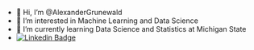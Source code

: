 - 👋 Hi, I’m @AlexanderGrunewald
- 👀 I’m interested in Machine Learning and Data Science
- 🌱 I’m currently learning Data Science and Statistics at Michigan State
- [![Linkedin Badge](https://img.shields.io/badge/-LinkedIn-blue?style=flat&logo=Linkedin&logoColor=white&link=https://www.linkedin.com/in/alexander-grunewald-8007a51b5/)](https://www.linkedin.com/in/alexander-grunewald-8007a51b5/)

<!---
AlexanderGrunewald/AlexanderGrunewald is a ✨ special ✨ repository because its `README.md` (this file) appears on your GitHub profile.
You can click the Preview link to take a look at your changes.
--->
